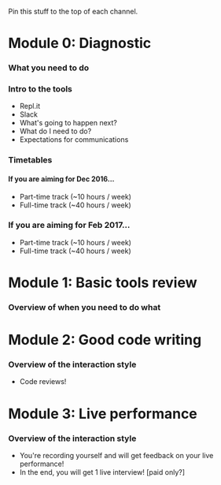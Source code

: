 Pin this stuff to the top of each channel.


# Module 0: Diagnostic

### What you need to do



### Intro to the tools

* Repl.it
* Slack
* What's going to happen next?
* What do I need to do?
* Expectations for communications

### Timetables

#### If you are aiming for Dec 2016...

* Part-time track (~10 hours / week)
* Full-time track (~40 hours / week)


### If you are aiming for Feb 2017...

* Part-time track (~10 hours / week)
* Full-time track (~40 hours / week)


# Module 1: Basic tools review

### Overview of when you need to do what



# Module 2: Good code writing

### Overview of the interaction style

* Code reviews!


# Module 3: Live performance 

### Overview of the interaction style

* You're recording yourself and will get feedback on your live performance!
* In the end, you will get 1 live interview! [paid only?]